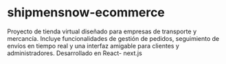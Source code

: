 # shipmensnow-ecommerce
Proyecto de tienda virtual  diseñado para empresas de transporte y mercancía. Incluye funcionalidades de gestión de pedidos, seguimiento de envíos en tiempo real y una interfaz amigable para clientes y administradores. Desarrollado en React- next.js
